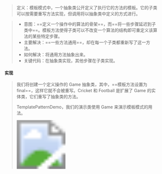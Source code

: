 >定义：模板模式中，一个抽象类公开定义了执行它的方法的模板。它的子类可以按需要重写方法实现，但调用将以抽象类中定义的方式进行。

>- 意图：==定义一个操作中的算法的骨架==，而==将一些步骤延迟到子类中==。模板方法使得子类可以不改变一个算法的结构即可重定义该算法的某些特定步骤。
>- 主要解决：==一些方法通用==，却在每一个子类都重新写了这一方法。
>- 如何解决：将通用方法抽象出来。
>- 关键代码：在抽象类实现，其他步骤在子类实现。

#### 实现

>我们将创建一个定义操作的 Game 抽象类，其中，==模板方法设置为 final==，这样它就不会被重写。Cricket 和 Football 是扩展了 Game 的实体类，它们重写了抽象类的方法。
>
>TemplatePatternDemo，我们的演示类使用 Game 来演示模板模式的用法。
>
><img src="https://tva1.sinaimg.cn/large/008eGmZEgy1gn5rl9366hj30fk0ac74i.jpg" style="zoom:1000%">

